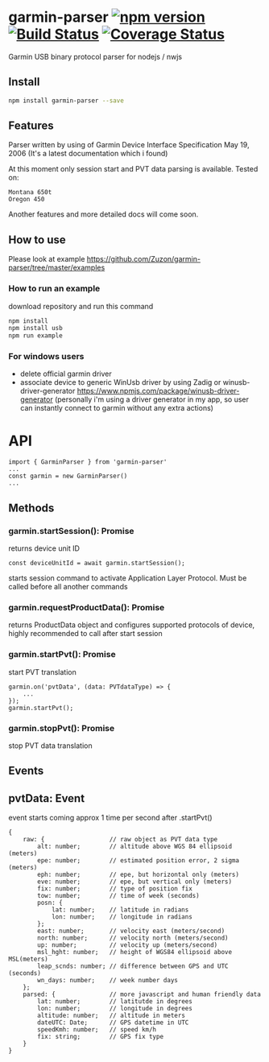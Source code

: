 # garmin-parser [![npm version](https://badge.fury.io/js/garmin-parser.svg)](https://badge.fury.io/js/garmin-parser) [![Build Status](https://travis-ci.org/Zuzon/garmin-parser.svg?branch=master)](https://travis-ci.org/Zuzon/garmin-parser) [![Coverage Status](https://coveralls.io/repos/Zuzon/garmin-parser/badge.svg?branch=master)](https://coveralls.io/r/Zuzon/garmin-parser?branch=master)
Garmin USB binary protocol parser for nodejs / nwjs

## Install
```sh
npm install garmin-parser --save
```

## Features
Parser written by using of Garmin Device Interface Specification May 19, 2006 (It's a latest documentation which i found)

At this moment only session start and PVT data parsing is available. Tested on:

    Montana 650t
    Oregon 450
Another features and more detailed docs will come soon.

## How to use
Please look at example https://github.com/Zuzon/garmin-parser/tree/master/examples

### How to run an example
download repository and run this command
```sh
npm install
npm install usb
npm run example
```

### For windows users
* delete official garmin driver
* associate device to generic WinUsb driver by using Zadig or winusb-driver-generator https://www.npmjs.com/package/winusb-driver-generator
(personally i'm using a driver generator in my app, so user can instantly connect to garmin without any extra actions)


# API

    import { GarminParser } from 'garmin-parser'
    ...
    const garmin = new GarminParser()
    ...

## Methods

### garmin.startSession(): Promise<number>
returns device unit ID

    const deviceUnitId = await garmin.startSession();

starts session command to activate Application Layer Protocol. Must be called before all another commands

### garmin.requestProductData(): Promise<ProductData>
returns ProductData object and configures supported protocols of device, highly recommended to call after start session

### garmin.startPvt(): Promise<void>
start PVT translation

    garmin.on('pvtData', (data: PVTdataType) => {
        ...
    });
    garmin.startPvt();

### garmin.stopPvt(): Promise<void>
stop PVT data translation

## Events

## pvtData: Event
event starts coming approx 1 time per second after .startPvt()

    {
        raw: {                  // raw object as PVT data type
            alt: number;        // altitude above WGS 84 ellipsoid (meters)
            epe: number;        // estimated position error, 2 sigma (meters)
            eph: number;        // epe, but horizontal only (meters)
            eve: number;        // epe, but vertical only (meters)
            fix: number;        // type of position fix
            tow: number;        // time of week (seconds)
            posn: {
                lat: number;    // latitude in radians
                lon: number;    // longitude in radians
            };
            east: number;       // velocity east (meters/second)
            north: number;      // velocity north (meters/second)
            up: number;         // velocity up (meters/second)
            msl_hght: number;   // height of WGS84 ellipsoid above MSL(meters)
            leap_scnds: number; // difference between GPS and UTC (seconds)
            wn_days: number;    // week number days
        };
        parsed: {               // more javascript and human friendly data
            lat: number;        // latitutde in degrees
            lon: number;        // longitude in degrees
            altitude: number;   // altitude in meters
            dateUTC: Date;      // GPS datetime in UTC
            speedKmh: number;   // speed km/h
            fix: string;        // GPS fix type
        }
    }
